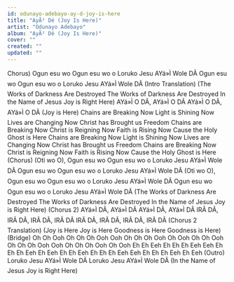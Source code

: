 ```yaml
---
id: odunayo-adebayo-ay-d-joy-is-here
title: "AyÃ² Dé (Joy Is Here)"
artist: "Odunayo Adebayo"
album: "AyÃ² Dé (Joy Is Here)"
cover: ""
created: ""
updated: ""
---
```


Chorus)
Ogun esu wo
Ogun esu wo o
Loruko Jesu
AYá»Ì Wole DÃ
Ogun esu wo
Ogun esu wo o
Loruko Jesu
AYá»Ì Wole DÃ
(Intro  Translation)
(The Works of Darkness
Are Destroyed
The Works of Darkness
Are Destroyed
In the Name of Jesus
Joy is Right Here)
AYá»Ì O DÃ, AYá»Ì O DÃ
AYá»Ì O DÃ, AYá»Ì O DÃ
(Joy is Here)
Chains are Breaking Now
Light is Shining Now
Lives are Changing Now
Christ has Brought us Freedom
Chains are Breaking Now
Christ is Reigning Now
Faith is Rising Now
Cause the Holy Ghost is Here
Chains are Breaking Now
Light is Shining Now
Lives are Changing Now
Christ has Brought us Freedom
Chains are Breaking Now
Christ is Reigning Now
Faith is Rising Now
Cause the Holy Ghost is Here
(Chorus)
(Oti wo O), Ogun esu wo
Ogun esu wo o
Loruko Jesu
AYá»Ì Wole DÃ
Ogun esu wo
Ogun esu wo o
Loruko Jesu
AYá»Ì Wole DÃ
(Oti wo O), Ogun esu wo
Ogun esu wo o
Loruko Jesu
AYá»Ì Wole DÃ
Ogun esu wo
Ogun esu wo o
Loruko Jesu
AYá»Ì Wole DÃ
(The Works of Darkness
Are Destroyed
The Works of Darkness
Are Destroyed
In the Name of Jesus
Joy is Right Here)
(Chorus 2)
AYá»Ì DÃ, AYá»Ì DÃ
AYá»Ì DÃ, AYá»Ì DÃ
IRÃ DÃ, IRÃ DÃ, IRÃ DÃ, IRÃ DÃ
IRÃ DÃ, IRÃ DÃ, IRÃ DÃ, IRÃ DÃ
(Chorus 2  Translation)
(Joy is Here
Joy is Here
Goodness is Here
Goodness is Here)
(Bridge)
Oh Oh Ooh Oh Oh Oh Ooh
Ooh Oh Oh Oh Ooh
Oh Ooh
Oh Oh Ooh Oh Oh Oh Ooh
Ooh Oh Oh Oh Ooh
Oh Ooh
Eh Eh Eeh Eh Eh Eh Eeh
Eeh Eh Eh Eh Eeh
Eh Eeh
Eh Eh Eeh Eh Eh Eh Eeh
Eeh Eh Eh Eh Eeh
Eh Eeh
(Outro)
Loruko Jesu
AYá»Ì Wole DÃ
Loruko Jesu
AYá»Ì Wole DÃ
(In the Name of Jesus
Joy is Right Here)